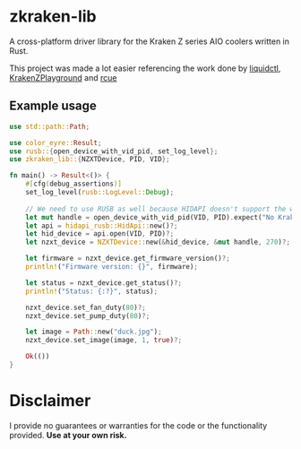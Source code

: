 # zkraken-lib

A cross-platform driver library for the Kraken Z series AIO coolers written in Rust.

This project was made a lot easier referencing the work done by [liquidctl](https://github.com/liquidctl/liquidctl/), [KrakenZPlayground](https://github.com/ProtozeFOSS/KrakenZPlayground) and [rcue](https://github.com/mygnu/rcue/)

## Example usage

```rust
use std::path::Path;

use color_eyre::Result;
use rusb::{open_device_with_vid_pid, set_log_level};
use zkraken_lib::{NZXTDevice, PID, VID};

fn main() -> Result<()> {
    #[cfg(debug_assertions)]
    set_log_level(rusb::LogLevel::Debug);
    
    // We need to use RUSB as well because HIDAPI doesn't support the writing to BULK endpoint.
    let mut handle = open_device_with_vid_pid(VID, PID).expect("No Kraken Z device found!");
    let api = hidapi_rusb::HidApi::new()?;
    let hid_device = api.open(VID, PID)?;
    let nzxt_device = NZXTDevice::new(&hid_device, &mut handle, 270)?;

    let firmware = nzxt_device.get_firmware_version()?;
    println!("Firmware version: {}", firmware);

    let status = nzxt_device.get_status()?;
    println!("Status: {:?}", status);

    nzxt_device.set_fan_duty(80)?;
    nzxt_device.set_pump_duty(80)?;

    let image = Path::new("duck.jpg");
    nzxt_device.set_image(image, 1, true)?;

    Ok(())
}
```

# Disclaimer

I provide no guarantees or warranties for the code or the functionality provided. **Use at your own risk.**